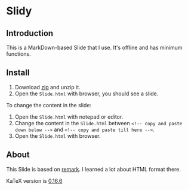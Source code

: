 # Slidy

## Introduction

This is a MarkDown-based Slide that I use. It's offline and has minimum functions.

## Install

1. Download [zip](https://github.com/ChenLi2049/Slidy/archive/refs/heads/main.zip) and unzip it.
2. Open the `Slide.html` with browser, you should see a slide.

To change the content in the slide:

1. Open the `Slide.html` with notepad or editor.
2. Change the content in the `Slide.html` between `<!-- copy and paste down below -->` and `<!-- copy and paste till here -->`.
3. Open the `Slide.html` with browser.

## About

This Slide is based on [remark](https://github.com/gnab/remark). I learned a lot about HTML format there.

KaTeX version is [0.16.6](https://github.com/KaTeX/KaTeX/releases/tag/v0.16.6)
